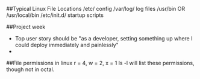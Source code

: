 ##Typical Linux File Locations
/etc/  config
/var/log/   log files
/usr/bin OR /usr/local/bin
/etc/init.d/   startup scripts

##Project week
* Top user story should be "as a developer, setting something up where I could deploy immediately and painlessly"
* 

##File permissions in linux
r = 4, w = 2, x = 1
ls -l will list these permissions, though not in octal.
